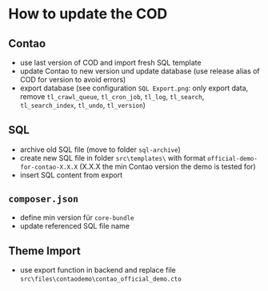 ﻿# How to update the COD

## Contao
- use last version of COD and import fresh SQL template
- update Contao to new version und update database (use release alias of COD for version to avoid errors)
- export database (see configuration `SQL Export.png`: only export data, remove `tl_crawl_queue`, `tl_cron_job`, `tl_log`, `tl_search`, `tl_search_index`, `tl_undo`, `tl_version`)

## SQL
- archive old SQL file (move to folder `sql-archive`)
- create new SQL file in folder `src\templates\` with format `official-demo-for-contao-X.X.X` (X.X.X the min Contao version the demo is tested for)
- insert SQL content from export

## `composer.json`
- define min version für `core-bundle`
- update referenced SQL file name

## Theme Import
- use export function in backend and replace file `src\files\contaodemo\contao_official_demo.cto`